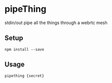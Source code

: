# pipeThing
stdin/out pipe all the things through a webrtc mesh

## Setup
```
npm install --save 
```

## Usage
```
pipething {secret}
```

